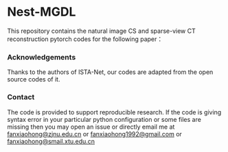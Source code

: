 # Nest-MGDL
This repository contains the natural image CS and sparse-view CT reconstruction pytorch codes for the following paper：  



### Acknowledgements  
Thanks to the authors of ISTA-Net, our codes are adapted from the open source codes of it.   

### Contact  
The code is provided to support reproducible research. If the code is giving syntax error in your particular python configuration or some files are missing then you may open an issue or directly email me at fanxiaohong@zjnu.edu.cn or fanxiaohong1992@gmail.com or fanxiaohong@smail.xtu.edu.cn
